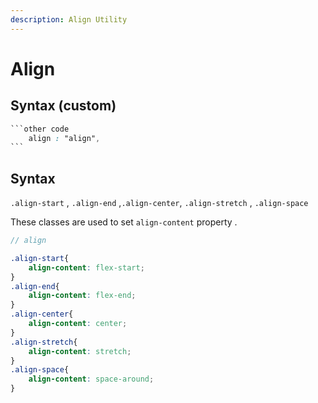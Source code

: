 ```yaml
---
description: Align Utility
---
```


# Align

## Syntax (custom)

````scss
```other code
    align : "align",
```
````

## Syntax

`.align-start` , `.align-end` ,`.align-center`, `.align-stretch` , `.align-space`

These classes are used to set `align-content` property .

```scss
// align

.align-start{
    align-content: flex-start;
}
.align-end{
    align-content: flex-end;
}
.align-center{
    align-content: center;
}
.align-stretch{
    align-content: stretch;
}
.align-space{
    align-content: space-around;
}

```
